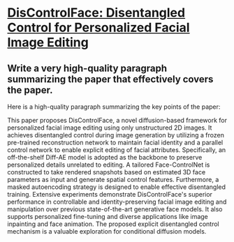 # [DisControlFace: Disentangled Control for Personalized Facial Image   Editing](https://arxiv.org/abs/2312.06193)

## Write a very high-quality paragraph summarizing the paper that effectively covers the paper.

 Here is a high-quality paragraph summarizing the key points of the paper:

This paper proposes DisControlFace, a novel diffusion-based framework for personalized facial image editing using only unstructured 2D images. It achieves disentangled control during image generation by utilizing a frozen pre-trained reconstruction network to maintain facial identity and a parallel control network to enable explicit editing of facial attributes. Specifically, an off-the-shelf Diff-AE model is adopted as the backbone to preserve personalized details unrelated to editing. A tailored Face-ControlNet is constructed to take rendered snapshots based on estimated 3D face parameters as input and generate spatial control features. Furthermore, a masked autoencoding strategy is designed to enable effective disentangled training. Extensive experiments demonstrate DisControlFace's superior performance in controllable and identity-preserving facial image editing and manipulation over previous state-of-the-art generative face models. It also supports personalized fine-tuning and diverse applications like image inpainting and face animation. The proposed explicit disentangled control mechanism is a valuable exploration for conditional diffusion models.
